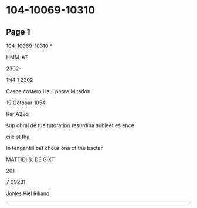 # 104-10069-10310

## Page 1

104-10069-10310 *

HMM-AT

2302-

1N4 1 2302

Casoe costero Haul phore Mitadon

19 Octobar 1054

Rar A22g

sup obral de tue tutoration resurdina subleet es ence

cile st tha

In tengantill bet chous ona of the bacter

MATTIDI S. DE GIXT

201

7 09231

JoNes Piel Riliand

---

